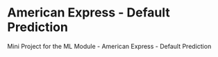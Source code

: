 # American Express - Default Prediction 
Mini Project for the ML Module - American Express - Default Prediction
